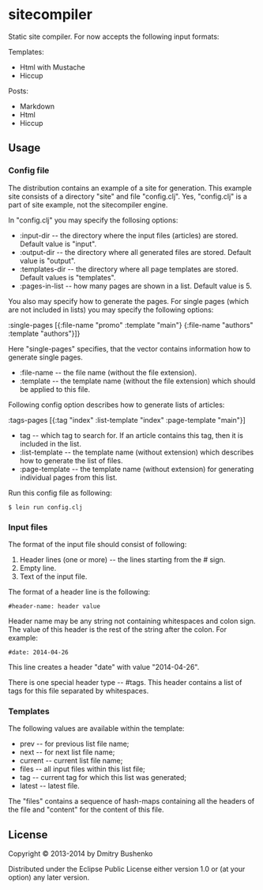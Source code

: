 # sitecompiler

Static site compiler. For now accepts the following input formats:

Templates:
* Html with Mustache
* Hiccup

Posts:
* Markdown
* Html
* Hiccup

## Usage

### Config file

The distribution contains an example of a site for generation. This example site consists of a directory "site" and file "config.clj". Yes, "config.clj" is a part of site example, not the sitecompiler engine.

In "config.clj"  you may specify the follosing options:

* :input-dir -- the directory where the input files (articles) are stored. Default value is "input".
* :output-dir -- the directory where all generated files are stored. Default value is "output".
* :templates-dir -- the directory where all page templates are stored. Default values is "templates".
* :pages-in-list -- how many pages are shown in a list. Default value is 5.

You also may specify how to generate the pages. For single pages (which are not included in lists) you may specify the following options:

 :single-pages [{:file-name "promo"
                 :template "main"}
                {:file-name "authors"
                :template "authors"}]}

Here "single-pages" specifies, that the vector contains information how to generate single pages.		

* :file-name -- the file name (without the file extension).
* :template -- the template name (without the file extension) which should be applied to this file.

Following config option describes how to generate lists of articles:

 :tags-pages [{:tag "index"
               :list-template "index"
               :page-template "main"}]

* tag -- which tag to search for. If an article contains this tag, then it is included in the list.	       
* :list-template -- the template name (without extension) which describes how to generate the list of files.
* :page-template -- the template name (without extension) for generating individual pages from this list.

Run this config file as following:

	$ lein run config.clj

### Input files
	
The format of the input file should consist of following:

1. Header lines (one or more) -- the lines starting from the # sign.
2. Empty line.
3. Text of the input file.

The format of a header line is the following:

    #header-name: header value

Header name may be any string not containing whitespaces and colon sign. The value of this header is the rest of the string after the colon. For example:

    #date: 2014-04-26

This line creates a header "date" with value "2014-04-26".

There is one special header type -- #tags. This header contains a list of tags for this file separated by whitespaces.

### Templates

The following values are available within the template:

* prev -- for previous list file name;
* next -- for next list file name;
* current -- current list file name;
* files -- all input files within this list file;
* tag -- current tag for which this list was generated;
* latest -- latest file.

The "files" contains a sequence of hash-maps containing all the headers of the file and "content" for the content of this file.

## License

Copyright © 2013-2014 by Dmitry Bushenko

Distributed under the Eclipse Public License either version 1.0 or (at
your option) any later version.
